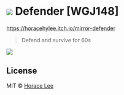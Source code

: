 # ![][icon] Defender [WGJ148]

https://horacehylee.itch.io/mirror-defender

> Defend and survive for 60s

![][gameplay]

## License

MIT © [Horace Lee](https://github.com/horacehylee)

[icon]: icon.png
[gameplay]: .github/gameplay.gif